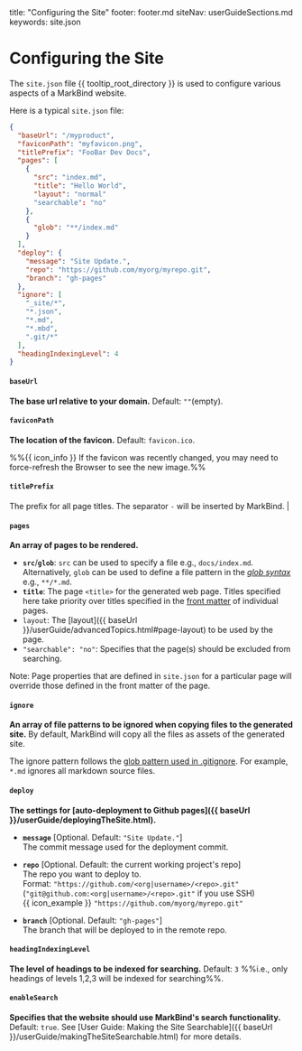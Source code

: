 <frontmatter>
  title: "Configuring the Site"
  footer: footer.md
  siteNav: userGuideSections.md
  keywords: site.json
</frontmatter>

<include src="../common/header.md" />

<div class="website-content">

# Configuring the Site

<span class="lead">

The `site.json` file {{ tooltip_root_directory }} is used to configure various aspects of a MarkBind website.
</span>

Here is a typical `site.json` file:

```json
{
  "baseUrl": "/myproduct",
  "faviconPath": "myfavicon.png",
  "titlePrefix": "FooBar Dev Docs",
  "pages": [
    {
      "src": "index.md",
      "title": "Hello World",
      "layout": "normal"
      "searchable": "no"
    },
    {
      "glob": "**/index.md"
    }
  ],
  "deploy": {
    "message": "Site Update.",
    "repo": "https://github.com/myorg/myrepo.git",
    "branch": "gh-pages"
  },
  "ignore": [
    "_site/*",
    "*.json",
    "*.md",
    "*.mbd",
    ".git/*"
  ],
  "headingIndexingLevel": 4
}
```

#### **`baseUrl`**

**The base url relative to your domain.** Default: `""`(empty).

<include src="deployingTheSite.md#warning-about-baseUrl" />


#### **`faviconPath`**

**The location of the favicon.** Default: `favicon.ico`.

<div class="indented">

%%{{ icon_info }} If the favicon was recently changed, you may need to force-refresh the Browser to see the new image.%%

</div>


#### **`titlePrefix`**

The prefix for all page titles. The separator <code>-</code> will be inserted by MarkBind. |


#### **`pages`**

**An array of pages to be rendered.**

* **`src`**/**`glob`**: `src` can be used to specify a file e.g., `docs/index.md`.<br>
    Alternatively, `glob` can be used to define a file pattern in the [_glob syntax_](https://en.wikipedia.org/wiki/Glob_(programming)) e.g., `**/*.md`.
* **`title`**: The page `<title>` for the generated web page. Titles specified here take priority over titles specified in the [front matter](addingPages.html#front-matter) of individual pages.
* `layout`: The [layout]({{ baseUrl }}/userGuide/advancedTopics.html#page-layout) to be used by the page.
* `"searchable": "no"`: Specifies that the page(s) should be excluded from searching.

<span id="page-property-overriding">
<box type="warning">

Note: Page properties that are defined in `site.json` for a particular page will override those defined in the front matter of the page.
</box>
</span>

#### **`ignore`**

**An array of file patterns to be ignored when copying files to the generated site.** By default, MarkBind will copy all the files as assets of the generated site.

The ignore pattern follows the [glob pattern used in .gitignore](https://git-scm.com/docs/gitignore#_pattern_format). For example, `*.md` ignores all markdown source files.

<div id="site-json-deploy">

#### **`deploy`**

**The settings for [auto-deployment to Github pages]({{ baseUrl }}/userGuide/deployingTheSite.html).**

* **`message`** [Optional. Default: `"Site Update."`]<br>
  The commit message used for the deployment commit.

* **`repo`** [Optional. Default: the current working project's repo]<br>
  The repo you want to deploy to.<br>
  Format: `"https://github.com/<org|username>/<repo>.git"` (`"git@github.com:<org|username>/<repo>.git"` if you use SSH)<br>
  {{ icon_example }} `"https://github.com/myorg/myrepo.git"`

* **`branch`** [Optional. Default: `"gh-pages"`]<br>
  The branch that will be deployed to in the remote repo.
</div>

#### **`headingIndexingLevel`**

**The level of headings to be indexed for searching.** Default: `3` %%i.e., only headings of levels 1,2,3 will be indexed for searching%%.

#### **`enableSearch`**

**Specifies that the website should use MarkBind's search functionality.** Default: `true`. See [User Guide: Making the Site Searchable]({{ baseUrl }}/userGuide/makingTheSiteSearchable.html) for more details.

</div>

